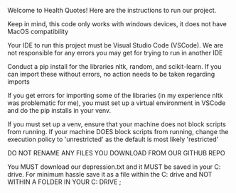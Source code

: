 Welcome to Health Quotes! Here are the instructions to run our project. 

Keep in mind, this code only works with windows devices, it does not have MacOS compatibility

Your IDE to run this project must be Visual Studio Code (VSCode). We are not responsible for any errors you may get for trying to run in another IDE

Conduct a pip install for the libraries nltk, random, and scikit-learn. If you can import these without errors, no action needs to be taken regarding imports

If you get errors for importing some of the libraries (in my experience nltk was problematic for me), you must set up a virtual environment in VSCode and do the pip installs in your venv.

If you must set up a venv, ensure that your machine does not block scripts from running. If your machine DOES block scripts from running, change the execution policy to 'unrestricted' as the default is most likely 'restricted'

DO NOT RENAME ANY FILES YOU DOWNLOAD FROM OUR GITHUB REPO

You MUST download our depression.txt and it MUST be saved in your C: drive. For minimum hassle save it as a file within the C: drive and NOT WITHIN A FOLDER IN YOUR C: DRIVE
;
